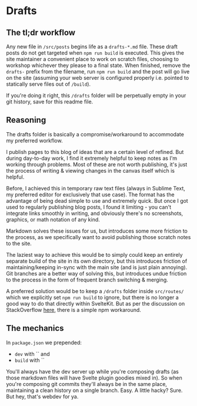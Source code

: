 # Drafts

## The tl;dr workflow 

Any new file in `/src/posts` begins life as a `drafts-*.md` file. These draft posts do not get targeted when  `npm run build` is executed. This gives the site maintainer a convenient place to work on scratch files, choosing to workshop whichever they please to a final state. When finished, remove the `drafts-` prefix from the filename, run `npm run build` and the post will go live on the site (assuming your web server is configured properly i.e. pointed to statically serve files out of `/build`).

If you're doing it right, this `/drafts` folder will be perpetually empty in your git history, save for this readme file.

## Reasoning

The drafts folder is basically a compromise/workaround to accommodate my preferred workflow.

I publish pages to this blog of ideas that are a certain level of refined. But during day-to-day work, I find it extremely helpful to keep notes as I'm working through problems. Most of these are not worth publishing, it's just the process of writing & viewing changes in the canvas itself which is helpful.

Before, I achieved this in temporary raw text files (always in Sublime Text, my preferred editor for exclusively that use case). The format has the advantage of being dead simple to use and extremely quick. But once I got used to regularly publishing blog posts, I found it limiting - you can't integrate links smoothly in writing, and obviously there's no screenshots, graphics, or math notation of any kind.

Markdown solves these issues for us, but introduces some more friction to the process, as we specifically want to avoid publishing those scratch notes to the site.

The laziest way to achieve this would be to simply could keep an entirely separate build of the site in its own directory, but this introduces friction of maintaining/keeping in-sync with the main site (and is just plain annoying). Git branches are a better way of solving this, but introduces undue friction to the process in the form of frequent branch switching & merging.

A preferred solution would be to keep a `/drafts` folder inside `src/routes/` which we explicitly set `npm run build` to ignore, but there is no longer a good way to do that directly within SvelteKit. But as per the discussion on StackOverflow [here](https://stackoverflow.com/questions/69364069/how-do-i-exclude-files-from-svelte-kit-build), there is a simple npm workaround.

## The mechanics

In `package.json` we prepended:
* `dev` with `` and 
* `build` with ``

You'll always have the dev server up while you're composing drafts (as those markdown files will have Svelte plugin goodies mixed in). So when you're composing git commits they'll always be in the same place, maintaining a clean history on a single branch. Easy. A little hacky? Sure. But hey, that's webdev for ya.
